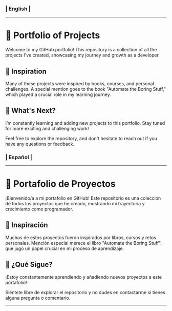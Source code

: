 ### **| English |**

---

# 📂 **Portfolio of Projects**

Welcome to my GitHub portfolio! This repository is a collection of all the projects I've created, showcasing my journey and growth as a developer.

## 📖 **Inspiration**

Many of these projects were inspired by books, courses, and personal challenges. A special mention goes to the book "Automate the Boring Stuff," which played a crucial role in my learning journey.

## 🚀 **What's Next?**

I’m constantly learning and adding new projects to this portfolio. Stay tuned for more exciting and challenging work!

Feel free to explore the repository, and don't hesitate to reach out if you have any questions or feedback.

### **| Español |**

---

# 📂 **Portafolio de Proyectos**

¡Bienvenido/a a mi portafolio en GitHub! Este repositorio es una colección de todos los proyectos que he creado, mostrando mi trayectoria y crecimiento como programador.

## 📖 Inspiración

Muchos de estos proyectos fueron inspirados por libros, cursos y retos personales. Mención especial merece el libro "Automate the Boring Stuff", que jugó un papel crucial en mi proceso de aprendizaje.

## 🚀 ¿Qué Sigue?

¡Estoy constantemente aprendiendo y añadiendo nuevos proyectos a este portafolio!

Siéntete libre de explorar el repositorio y no dudes en contactarme si tienes alguna pregunta o comentario.

---
